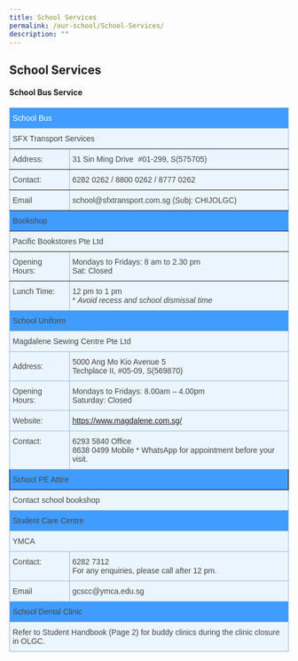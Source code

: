 ```yaml
---
title: School Services
permalink: /our-school/School-Services/
description: ""
---
```

## School Services 

#### School Bus Service

<style type="text/css">
.tg  {border-collapse:collapse;border-color:#9ABAD9;border-spacing:0;}
.tg td{background-color:#EBF5FF;border-color:#9ABAD9;border-style:solid;border-width:1px;color:#444;
  font-family:Arial, sans-serif;font-size:14px;overflow:hidden;padding:10px 5px;word-break:normal;}
.tg th{background-color:#409cff;border-color:#9ABAD9;border-style:solid;border-width:1px;color:#fff;
  font-family:Arial, sans-serif;font-size:14px;font-weight:normal;overflow:hidden;padding:10px 5px;word-break:normal;}
.tg .tg-cly1{text-align:left;vertical-align:middle}
.tg .tg-lboi{border-color:inherit;text-align:left;vertical-align:middle}
.tg .tg-f8tz{background-color:#409cff;border-color:inherit;text-align:left;vertical-align:top}
.tg .tg-8uq7{background-color:#409cff;border-color:#000000;text-align:left;vertical-align:top}
.tg .tg-xi5q{background-color:#409CFF;text-align:left;vertical-align:top}
.tg .tg-30ni{background-color:#409cff;text-align:left;vertical-align:top}
.tg .tg-0pky{border-color:inherit;text-align:left;vertical-align:top}
.tg .tg-0lax{text-align:left;vertical-align:top}
</style>
<table class="tg">
<thead>
  <tr>
    <th class="tg-0pky" colspan="2">School Bus</th>
  </tr>
</thead>
<tbody>
  <tr>
    <td class="tg-0pky" colspan="2">SFX Transport Services</td>
  </tr>
  <tr>
    <td class="tg-0pky">Address:</td>
    <td class="tg-0pky">31 Sin Ming Drive&nbsp;&nbsp;#01-299, S(575705) </td>
  </tr>
  <tr>
    <td class="tg-0pky">Contact:</td>
    <td class="tg-0pky">6282 0262 / 8800 0262 / 8777 0262</td>
  </tr>
  <tr>
    <td class="tg-0pky">Email</td>
    <td class="tg-0pky">school@sfxtransport.com.sg (Subj: CHIJOLGC)</td>
  </tr>
  <tr>
    <td class="tg-f8tz" colspan="2">Bookshop</td>
  </tr>
  <tr>
    <td class="tg-0pky" colspan="2">Pacific Bookstores Pte Ltd</td>
  </tr>
  <tr>
    <td class="tg-lboi">Opening Hours:</td>
    <td class="tg-lboi">Mondays to Fridays: 8 am to 2.30 pm<br>Sat: Closed</td>
  </tr>
  <tr>
    <td class="tg-0lax">Lunch Time: </td>
    <td class="tg-0lax">12 pm to 1 pm<br>* <span style="font-style:italic">Avoid recess and school dismissal time</span></td>
  </tr>
  <tr>
    <td class="tg-30ni" colspan="2">School Uniform</td>
  </tr>
  <tr>
    <td class="tg-0lax" colspan="2">Magdalene Sewing Centre Pte Ltd</td>
  </tr>
  <tr>
    <td class="tg-cly1">Address: </td>
    <td class="tg-0lax">5000 Ang Mo Kio Avenue 5<br>Techplace II, #05-09, S(569870)</td>
  </tr>
  <tr>
    <td class="tg-cly1">Opening Hours:</td>
    <td class="tg-0lax">Mondays to Fridays: 8.00am – 4.00pm<br>Saturday: Closed</td>
  </tr>
  <tr>
    <td class="tg-cly1">Website:</td>
    <td class="tg-0lax"><a href="https://www.magdalene.com.sg/" target="_blank" rel="noopener noreferrer">https://www.magdalene.com.sg/</a></td>
  </tr>
  <tr>
    <td class="tg-0lax">Contact:</td>
    <td class="tg-0lax">6293 5840 Office<br>8638 0499 Mobile * WhatsApp for appointment before your visit.</td>
  </tr>
  <tr>
    <td class="tg-8uq7" colspan="2">School PE Attire</td>
  </tr>
  <tr>
    <td class="tg-0lax" colspan="2">Contact school bookshop</td>
  </tr>
  <tr>
    <td class="tg-xi5q" colspan="2">Student Care Centre</td>
  </tr>
  <tr>
    <td class="tg-0lax" colspan="2">YMCA</td>
  </tr>
  <tr>
    <td class="tg-0lax">Contact:</td>
    <td class="tg-0lax">6282 7312<br>For any enquiries, please call after 12 pm.</td>
  </tr>
  <tr>
    <td class="tg-0lax">Email</td>
    <td class="tg-0lax">gcscc@ymca.edu.sg</td>
  </tr>
  <tr>
    <td class="tg-xi5q" colspan="2">School Dental Clinic</td>
  </tr>
  <tr>
    <td class="tg-0lax" colspan="2">Refer to Student Handbook (Page 2) for buddy clinics during the clinic closure in OLGC.</td>
  </tr>
</tbody>
</table>